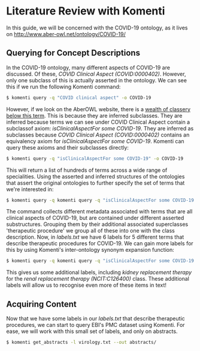 # Literature Review with Komenti

In this guide, we will be concerned with the COVID-19 ontology, as it lives on http://www.aber-owl.net/ontology/COVID-19/

## Querying for Concept Descriptions

In the COVID-19 ontology, many different aspects of COVID-19 are discussed. Of these, *COVID Clinical Aspect (COVID:0000402)*. However, only one subclass of this is 
actually asserted in the ontology. We can see this if we run the following Komenti command:

```bash
$ komenti query -q "COVID clinical aspect" -o COVID-19
```

However, if we look on the AberOWL website, there is a 
[wealth of classery below this term](http://www.aber-owl.net/ontology/COVID-19/#/Browse/%3Chttps%3A%2F%2Fbio.scai.fraunhofer.de%2Fontology%2FCOVID_0000402%3E). This is
because they are inferred subclasses. They are inferred because terms we can see under COVID Clinical Aspect contain a subclassof axiom: *isClinicalAspectFor some COVID-19*. 
They are inferred as subclasses because *COVID Clinical Aspect (COVID:0000402)* contains an equivalency axiom for *isClinicalAspectFor some COVID-19*. Komenti can
query these axioms and their subclasses directly:

```bash
$ komenti query -q "isClinicalAspectFor some COVID-19" -o COVID-19
```

This will return a list of hundreds of terms across a wide range of specialities. Using the asserted and inferred structures of the ontologies that assert the original 
ontologies to further specify the set of terms that we're interested in:

```bash
$ komenti query -q komenti query -q "isClinicalAspectFor some COVID-19 and 'therapeutic procedure'" -o COVID-19 > labels.txt
```

The command collects different metadata associated with terms that are all clinical aspects of COVID-19, but are contained under different asserted substructures. Grouping them
by their additional associated superclasses 'therapeutic procedure' we group all of these into one with the class description. Now, in *labels.txt* we have 6 labels for 5 different
terms that describe therapeutic procedures for COVID-19. We can gain more labels for this by using Komenti's inter-ontology synonym expansion function:

```bash
$ komenti query -q komenti query -q "isClinicalAspectFor some COVID-19 and 'therapeutic procedure'" -o COVID-19 --expand-synonyms --lemmatise > labels.txt
```

This gives us some additional labels, including *kidney replacement therapy* for the *renal replacement therapy (NCIT:C126400)* class. These additional labels will allow us to recognise even more of these items in text!

## Acquiring Content

Now that we have some labels in our *labels.txt* that describe therapeutic procedures, we can start to query EBI's PMC dataset using Komenti. For ease, we will work with this small set of labels, and only on abstracts.


```bash
$ komenti get_abstracts -l virology.txt --out abstracts/
```


